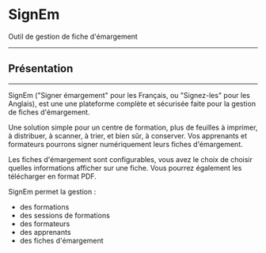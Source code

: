 # SignEm

Outil de gestion de fiche d'émargement

---

## Présentation

---

SignEm ("Signer émargement" pour les Français, ou "Signez-les" pour les Anglais), est une une plateforme complète et sécurisée faite pour la gestion de fiches d'émargement.

Une solution simple pour un centre de formation, plus de feuilles à imprimer, à distribuer, à scanner, à trier, et bien sûr, à conserver. Vos apprenants et formateurs pourrons signer numériquement leurs fiches d'émargement.

Les fiches d'émargement sont configurables, vous avez le choix de choisir quelles informations afficher sur une fiche. Vous pourrez également les télécharger en format PDF.

SignEm permet la gestion :

- des formations
- des sessions de formations
- des formateurs
- des apprenants
- des fiches d'émargement

<!-- ## Démonstration


## Conception

---

Nous allons voir dans ce chapitre les partie les plus interressantes du fonctionnement de SignEm.

### Conception (1/4) : La stack dite "MERN"

Tout d'abord, qu'est-ce qu'une "stack" ?

Une "tech stack" ou pile de technologies en Français, définit les principales technologies sur les quelles, repose un projet, en l'occurance :

- MongoDB, une base de donnée non relationnel
- Express, un framework JavaScript permettant la création de serveurs HTTP
- React, une librairie pour créer simplement des interfaces dynamiques
- NodeJS, un environnement d'éxecution JavaScript

"MERN" est un achronyme de MongoDB, Express, React, NodeJS.
(Je n'ose pas imaginer le nom de la stack si on devait inclure toutes les technologies dedans)

SignEm est un projet d'évaluation pour valider un titre pro développeur web/web mobile. Au cours de la formation, nous avons principalement appris à utiliser cette stack, pour cette raison SignEm à été conçu autour de la stack "MERN".
Un avantage d'avoir "React" en front-end c'est qu'il sera simple de faire une application mobile en utilisant "React Native", ce qui sera encore plus simple pour les utilisateurs.

### Conception (2/4) : Back-end et Front-end
- #### Le back-end
- #### Le front-end
- #### À l'usage


### Conception (3/4) : La gestion d'un compte utilisateur
- #### Gestion dans la base de données
- #### L'authentification
- #### À l'usage


### Conception (4/4) : Faire signer un émargement numérique de manière sécurisée
- #### Gestion dans la base de données
- #### Le processus de signature
- #### À l'usage

## Conclusion

---

Pour terminer

--- -->
